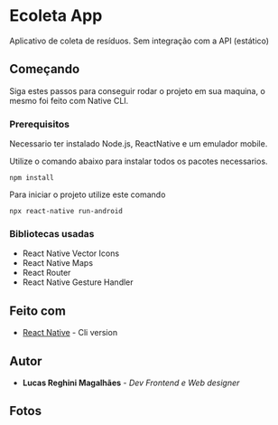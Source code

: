 # Ecoleta App

Aplicativo de coleta de resíduos. Sem integração com a API (estático)

## Começando

Siga estes passos para conseguir rodar o projeto em sua maquina, o mesmo foi feito com Native CLI.

### Prerequisitos

Necessario ter instalado Node.js, ReactNative e um emulador mobile.

Utilize o comando abaixo para instalar todos os pacotes necessarios.

```
npm install
```
Para iniciar o projeto utilize este comando

```
npx react-native run-android
```
### Bibliotecas usadas

* React Native Vector Icons
* React Native Maps
* React Router 
* React Native Gesture Handler

## Feito com

* [React Native](https://reactnative.dev/) - Cli version

## Autor

* **Lucas Reghini Magalhães** - *Dev Frontend e Web designer* 

## Fotos

